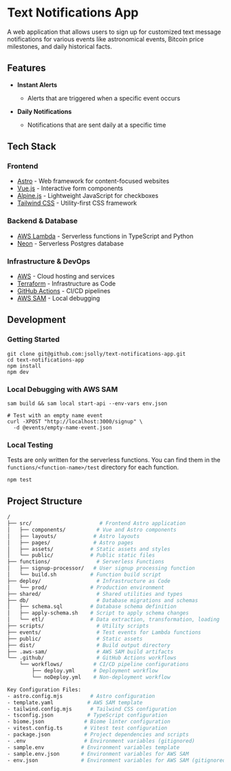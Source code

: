 # Text Notifications App

A web application that allows users to sign up for customized text message notifications for various events like astronomical events, Bitcoin price milestones, and daily historical facts.

## Features

- **Instant Alerts**
  - Alerts that are triggered when a specific event occurs

- **Daily Notifications**
  - Notifications that are sent daily at a specific time

## Tech Stack

### Frontend

- [Astro](https://astro.build/) - Web framework for content-focused websites
- [Vue.js](https://vuejs.org/) - Interactive form components
- [Alpine.js](https://alpinejs.dev/) - Lightweight JavaScript for checkboxes
- [Tailwind CSS](https://tailwindcss.com/) - Utility-first CSS framework

### Backend & Database

- [AWS Lambda](https://aws.amazon.com/lambda/) - Serverless functions in TypeScript and Python
- [Neon](https://neon.tech/) - Serverless Postgres database

### Infrastructure & DevOps

- [AWS](https://aws.amazon.com/) - Cloud hosting and services
- [Terraform](https://www.terraform.io/) - Infrastructure as Code
- [GitHub Actions](https://github.com/features/actions) - CI/CD pipelines
- [AWS SAM](https://aws.amazon.com/serverless/sam/) - Local debugging

## Development

### Getting Started

```shell
git clone git@github.com:jsolly/text-notifications-app.git
cd text-notifications-app
npm install
npm dev
```

### Local Debugging with AWS SAM

```shell
sam build && sam local start-api --env-vars env.json
```

```shell
# Test with an empty name event
curl -XPOST "http://localhost:3000/signup" \
  -d @events/empty-name-event.json
```

### Local Testing

Tests are only written for the serverless functions. You can find them in the `functions/<function-name>/test` directory for each function.

```shell
npm test
```

## Project Structure

```sh
/
├── src/                      # Frontend Astro application
│   ├── components/          # Vue and Astro components
│   ├── layouts/            # Astro layouts
│   ├── pages/              # Astro pages
│   ├── assets/            # Static assets and styles
│   └── public/            # Public static files
├── functions/               # Serverless Functions
│   ├── signup-processor/   # User signup processing function
│   └── build.sh           # Function build script
├── deploy/                  # Infrastructure as Code
│   └── prod/              # Production environment
├── shared/                  # Shared utilities and types
├── db/                      # Database migrations and schemas
│   ├── schema.sql         # Database schema definition
│   ├── apply-schema.sh    # Script to apply schema changes
│   └── etl/               # Data extraction, transformation, loading
├── scripts/                 # Utility scripts
├── events/                  # Test events for Lambda functions
├── public/                  # Static assets
├── dist/                    # Build output directory
├── .aws-sam/                # AWS SAM build artifacts
└── .github/                 # GitHub Actions workflows
    └── workflows/          # CI/CD pipeline configurations
        ├── deploy.yml      # Deployment workflow
        └── noDeploy.yml    # Non-deployment workflow

Key Configuration Files:
- astro.config.mjs         # Astro configuration
- template.yaml           # AWS SAM template
- tailwind.config.mjs      # Tailwind CSS configuration
- tsconfig.json           # TypeScript configuration
- biome.json             # Biome linter configuration
- vitest.config.ts       # Vitest test configuration
- package.json           # Project dependencies and scripts
- .env                   # Environment variables (gitignored)
- sample.env            # Environment variables template
- sample.env.json       # Environment variables for AWS SAM
- env.json              # Environment variables for AWS SAM (gitignored)
```
